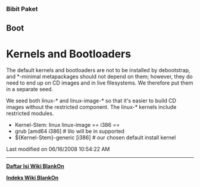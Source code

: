 ### Bibit Paket
## Boot
# Kernels and Bootloaders

The default kernels and bootloaders are not to be installed by debootstrap,
and *-minimal metapackages should not depend on them; however, they do need
to end up on CD images and in live filesystems. We therefore put them in a
separate seed.

We seed both linux-* and linux-image-* so that it's easier to build CD
images without the restricted component. The linux-* kernels include
restricted modules.

 * Kernel-Stem: linux linux-image
== i386 ==
 * grub [amd64 i386]                      # lilo will be in supported
 * ${Kernel-Stem}-generic [i386]          # our chosen default install kernel

Last modified on 06/16/2008 10:54:22 AM

---
[**Daftar Isi Wiki BlankOn**](/wiki/DaftarIsi/index.html)
 
[**Indeks Wiki BlankOn**](/wiki/Indeks.html)
